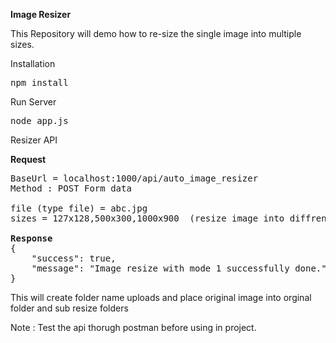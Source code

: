 <b>Image Resizer</b>

This Repository will demo how to re-size the single image into multiple sizes.

Installation
<div class="highlight highlight-source-shell"><pre>npm install</pre></div>

Run Server
<div class="highlight highlight-source-shell"><pre>node app.js</pre></div>

Resizer API
<div class="highlight highlight-source-shell">

<b>Request</b>
<pre>
BaseUrl = localhost:1000/api/auto_image_resizer
Method : POST Form data

file (type file) = abc.jpg
sizes = 127x128,500x300,1000x900  (resize image into diffrent sizes)

<b>Response</b>
{
    "success": true,
    "message": "Image resize with mode 1 successfully done."
}
</pre>
</div>

This will create folder name uploads and place original image into orginal folder and sub resize folders

Note : Test the api thorugh postman before using in project.

